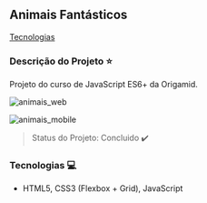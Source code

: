 ## Animais Fantásticos

[Tecnologias](#tecnologias-computer)

### Descrição do Projeto :star:

Projeto do curso de JavaScript ES6+ da Origamid.

![animais_web](https://user-images.githubusercontent.com/98993736/191192315-657c007e-8446-4a13-9f56-b584c6a50ced.png)

![animais_mobile](https://user-images.githubusercontent.com/98993736/191192366-1cafda73-e982-47df-a879-73ca9e45a700.png)

> Status do Projeto: Concluido :heavy_check_mark:

### Tecnologias :computer:

- HTML5, CSS3 (Flexbox + Grid), JavaScript
